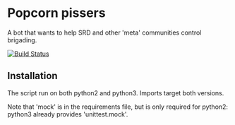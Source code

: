 Popcorn pissers
===============

A bot that wants to help SRD and other 'meta' communities control brigading.

[![Build Status](https://travis-ci.org/brunal/popcorn-pissers.png?branch=master)](https://travis-ci.org/brunal/popcorn-pissers)

Installation
------------
The script run on both python2 and python3. Imports target both versions.

Note that 'mock' is in the requirements file, but is only required for python2: python3 already provides 'unittest.mock'.
